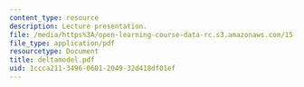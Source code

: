 ```yaml
---
content_type: resource
description: Lecture presentation.
file: /media/https%3A/open-learning-course-data-rc.s3.amazonaws.com/15-902-strategic-management-i-fall-2006/1ccca21134960601204932d418df01ef_deltamodel.pdf
file_type: application/pdf
resourcetype: Document
title: deltamodel.pdf
uid: 1ccca211-3496-0601-2049-32d418df01ef
---
```

